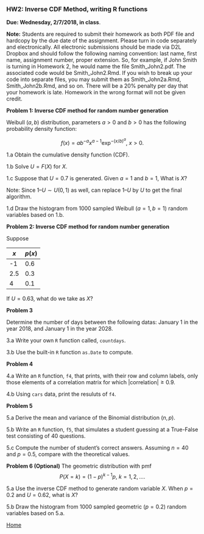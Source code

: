 ###  HW2: Inverse CDF Method, writing R functions

**Due: Wednesday, 2/7/2018, in class**.

**Note:**  Students are required to submit their homework as both PDF file and hardcopy by the due date of the assignment.
Please turn in code separately and electronically. All electronic submissions should be made via D2L Dropbox and should follow the following naming convention: last name, first name, assignment number, proper extension. So, for example, if John Smith is turning in Homework 2, he would name the file Smith_John2.pdf. The associated code would be Smith_John2.Rmd. If you wish to break up your code into separate files, you may submit them as Smith_John2a.Rmd, Smith_John2b.Rmd, and so on. 
There will be a 20%  penalty per day that your homework is late.  Homework in the wrong format will not be given credit.

**Problem 1:  Inverse CDF method for random number generation**

Weibull $(a, b)$ distribution, parameters $a > 0$ and $b > 0$ has the following probability density function: 

$$f(x)=ab^{-a}x^{a-1} \exp^{-(x/b)^a},~x>0.$$

1.a Obtain the cumulative density function (CDF).

1.b  Solve $U = F(X)$ for $X$.

1.c Suppose that $U=0.7$ is generated. Given $a=1$ and $b=1$, What is $X$?

Note: Since $1 – U \sim  U(0, 1)$ as well, can replace $1 – U$ by $U$ to get the final algorithm.

1.d Draw the histogram from 1000 sampled  Weibull $(a=1,b=1)$ random variables based on 1.b.

**Problem 2: Inverse CDF method for random number generation**

Suppose

$x$| $p(x)$
-----| ----
-1|0.6
2.5| 0.3
4 |0.1 


If $U=0.63$, what do we take as $X?$

**Problem 3**

 Determine the number of days between the following datas: January 1 in the year 2018, and January 1 in the year 2028.

3.a Write your own `R` function called, `countdays`.

3.b Use the built-in `R` function `as.Date` to compute. 

 **Problem 4**

4.a Write an `R` function, `f4`,  that prints, with their row and column labels, only those elements of a correlation matrix for which $|\mbox{correlation}|\geq 0.9$.

4.b Using `cars` data, print the resuluts of `f4`. 

**Problem 5**

5.a Derive the mean and variance of the Binomial distribution $(n,p)$.

5.b  Write an `R` function, `f5`, that simulates a student guessing at a True-False test consisting of 40 questions. 

5.c  Compute the  number of student’s correct answers. 
 Assuming $n=40$ and $p=0.5$, compare with the theoretical values.

**Problem 6 (Optional)**
The geometric distribution with pmf
$$P(X=k)=(1-p)^{k-1}p,~k=1,2,....$$

5.a Use the inverse CDF method to generate random variable $X$.
When $p=0.2$ and $U=0.62$, what is $X$?

5.b Draw the histogram from 1000 sampled geometric ($p=0.2$) random variables based on 5.a.

[Home](https://github.com/younghhk/STT461)
